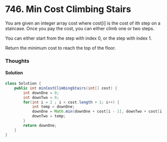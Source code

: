 # 746. Min Cost Climbing Stairs

You are given an integer array cost where cost[i] is the cost of ith step on a staircase. Once you pay the cost, you can either climb one or two steps.

You can either start from the step with index 0, or the step with index 1.

Return the minimum cost to reach the top of the floor.


### Thoughts

#### Solution
```java
class Solution {
    public int minCostClimbingStairs(int[] cost) {
        int downOne = 0;
        int downTwo = 0;
        for(int i = 2 ; i < cost.length + 1; i++) {
            int temp = downOne;
            downOne = Math.min(downOne + cost[i - 1], downTwo + cost[i - 2]);
            downTwo = temp;
        }
        return downOne;
    }
}
```